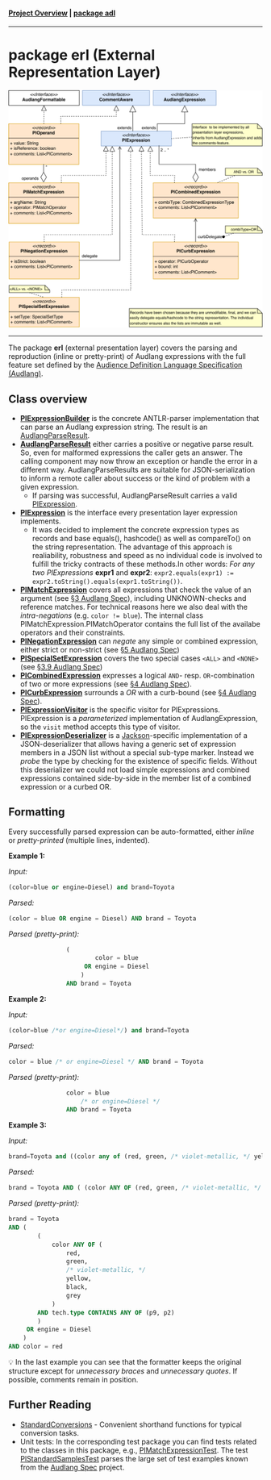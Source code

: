 #### [Project Overview](../../../../../../../README.md) | [package adl](../README.md)
----

# package erl (External Representation Layer)

![erl-overview](./erl.svg)

----

The package **erl** (external presentation layer) covers the parsing and reproduction (inline or pretty-print) of Audlang expressions with the full feature set defined by the [Audience Definition Language Specification (Audlang)](https://github.com/KarlEilebrecht/audlang-spec/blob/main/doc/AudienceDefinitionLanguageSpecification.md#audience-definition-language-specification).

## Class overview

 * **[PlExpressionBuilder](PlExpressionBuilder.java)** is the concrete ANTLR-parser implementation that can parse an Audlang expression string. The result is an [AudlangParseResult](AudlangParseResult.java).
 * **[AudlangParseResult](AudlangParseResult.java)** either carries a positive or negative parse result. So, even for malformed expressions the caller gets an answer. The calling component may now throw an exception or handle the error in a different way. AudlangParseResults are suitable for JSON-serialization to inform a remote caller about success or the kind of problem with a given expression.
   * If parsing was successful, AudlangParseResult carries a valid [PlExpression](PlExpression.java).
 * **[PlExpression](PlExpression.java)** is the interface every presentation layer expression implements.
   * It was decided to implement the concrete expression types as records and base equals(), hashcode() as well as compareTo() on the string representation. The advantage of this approach is realiability, robustness and speed as no individual code is involved to fulfill the tricky contracts of these methods.In other words: *For any two PlExpressions* **expr1** and **expr2**: `expr2.equals(expr1) := expr2.toString().equals(expr1.toString())`.
 * **[PlMatchExpression](PlMatchExpression.java)** covers all expressions that check the value of an argument (see [§3 Audlang Spec](https://github.com/KarlEilebrecht/audlang-spec/blob/main/doc/AudienceDefinitionLanguageSpecification.md#5-negation)), including UNKNOWN-checks and reference matches. For technical reasons here we also deal with the *intra-negations* (e.g. `color != blue`). The internal class PlMatchExpression.PlMatchOperator contains the full list of the availabe operators and their constraints.
 * **[PlNegationExpression](PlNegationExpression.java)** can *negate* any simple or combined expression, either strict or non-strict (see [§5 Audlang Spec](https://github.com/KarlEilebrecht/audlang-spec/blob/main/doc/AudienceDefinitionLanguageSpecification.md#5-negation))
 * **[PlSpecialSetExpression](PlSpecialSetExpression.java)** covers the two special cases `<ALL>` and `<NONE>` (see [§3.9 Audlang Spec](https://github.com/KarlEilebrecht/audlang-spec/blob/main/doc/AudienceDefinitionLanguageSpecification.md#39-all-and-none))
 * **[PlCombinedExpression](PlCombinedExpression.java)** expresses a logical `AND`- resp. `OR`-combination of two or more expressions (see [§4 Audlang Spec](https://github.com/KarlEilebrecht/audlang-spec/blob/main/doc/AudienceDefinitionLanguageSpecification.md#41-logical-and)).
 * **[PlCurbExpression](PlCurbExpression.java)** surrounds a *OR* with a curb-bound (see [§4 Audlang Spec](https://github.com/KarlEilebrecht/audlang-spec/blob/main/doc/AudienceDefinitionLanguageSpecification.md#41-logical-and)).
 * **[PlExpressionVisitor](PlExpressionVisitor.java)** is the specific visitor for PlExpressions. PlExpression is a *parameterized* implementation of AudlangExpression, so the `visit` method accepts this type of visitor.
 * **[PlExpressionDeserializer](PlExpressionDeserializer.java)** is a [Jackson](https://github.com/FasterXML/jackson)-specific implementation of a JSON-deserializer that allows having a generic set of expression members in a JSON list without a special sub-type marker. Instead we *probe* the type by checking for the existence of specific fields. Without this deserializer we could not load simple expressions and combined expressions contained side-by-side in the member list of a combined expression or a curbed OR.

## Formatting

Every successfully parsed expression can be auto-formatted, either *inline* or *pretty-printed* (multiple lines, indented).

**Example 1:**

*Input:*
```sql
(color=blue or engine=Diesel) and brand=Toyota
```

*Parsed:*
```sql
(color = blue OR engine = Diesel) AND brand = Toyota
```

*Parsed (pretty-print):*
```sql
                (
                        color = blue
                     OR engine = Diesel
                    )
                AND brand = Toyota
```

**Example 2:**

*Input:*
```sql
(color=blue /*or engine=Diesel*/) and brand=Toyota
```

*Parsed:*
```sql
color = blue /* or engine=Diesel */ AND brand = Toyota
```

*Parsed (pretty-print):*
```sql
                color = blue
                    /* or engine=Diesel */
                AND brand = Toyota
```

**Example 3:**

*Input:*
```sql
brand=Toyota and ((color any of (red, green, /* violet-metallic, */ yellow,black,grey) and (tech.type contains any of (p9, \"p2\"))) or engine=Diesel) and color=red
```

*Parsed:*
```sql
brand = Toyota AND ( (color ANY OF (red, green, /* violet-metallic, */ yellow, black, grey) AND tech.type CONTAINS ANY OF (p9, p2) ) OR engine = Diesel) AND color = red
```

*Parsed (pretty-print):*
```sql
brand = Toyota
AND (
        (
            color ANY OF (
                red,
                green,
                /* violet-metallic, */
                yellow,
                black,
                grey
            )
        AND tech.type CONTAINS ANY OF (p9, p2)
        )
     OR engine = Diesel
    )
AND color = red
```
:bulb: In the last example you can see that the formatter keeps the original structure except for *unnecessary braces* and *unnecessary quotes*. If possible, comments remain in position.

## Further Reading
 * [StandardConversions](../cnv/StandardConversions.java) - Convenient shorthand functions for typical conversion tasks.
 * Unit tests: In the corresponding test package you can find tests related to the classes in this package, e.g., [PlMatchExpressionTest](../../../../../../test/java/de/calamanari/adl/erl/PlMatchExpressionTest.java). The test [PlStandardSamplesTest](../../../../../../test/java/de/calamanari/adl/erl/PlStandardSamplesTest.java) parses the large set of test examples known from the [Audlang Spec](https://github.com/KarlEilebrecht/audlang-spec/tree/main) project.



